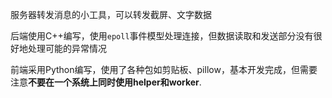 服务器转发消息的小工具，可以转发截屏、文字数据

后端使用C++编写，使用`epoll`事件模型处理连接，但数据读取和发送部分没有很好地处理可能的异常情况

前端采用Python编写，使用了各种包如剪贴板、pillow，基本开发完成，但需要注意**不要在一个系统上同时使用helper和worker**.
